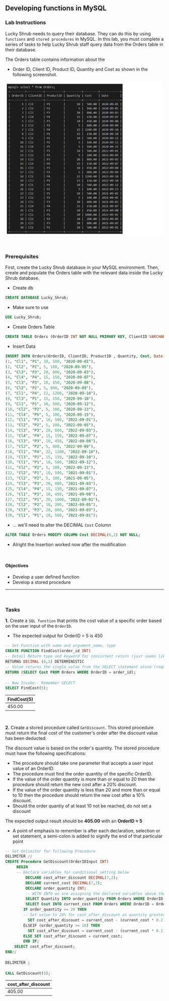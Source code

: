 ## Developing functions in MySQL

### **Lab Instructions**
Lucky Shrub needs to query their database. They can do this by using `functions` and `stored procedures` in MySQL. In this lab, you must complete a series of tasks to help Lucky Shrub staff query data from the Orders table in their database.

The Orders table contains information about the 
* Order ID, Client ID, Product ID, Quantity and Cost as shown in the following screenshot.

![Orders Functions](images/DFuncs_Orders.png)

<br>

### **Prerequisites**
First, create the Lucky Shrub database in your MySQL environment. Then, create and populate the Orders table with the relevant data inside the Lucky Shrub database.

* Create db
```sql
CREATE DATABASE Lucky_Shrub;
```
* Make sure to use
```sql
USE Lucky_Shrub;
```
* Create Orders Table
```sql
CREATE TABLE Orders (OrderID INT NOT NULL PRIMARY KEY, ClientID VARCHAR(10), ProductID VARCHAR(10), Quantity INT, Cost DECIMAL(6,2), Date DATE); 
```
* Insert Data
```sql
INSERT INTO Orders(OrderID, ClientID, ProductID , Quantity, Cost, Date) VALUES
(1, "Cl1", "P1", 10, 500, "2020-09-01"),  
(2, "Cl2", "P2", 5, 100, "2020-09-05"),  
(3, "Cl3", "P3", 20, 800, "2020-09-03"),  
(4, "Cl4", "P4", 15, 150, "2020-09-07"),  
(5, "Cl3", "P3", 10, 450, "2020-09-08"),  
(6, "Cl2", "P2", 5, 800, "2020-09-09"),  
(7, "Cl1", "P4", 22, 1200, "2020-09-10"),  
(8, "Cl3", "P1", 15, 150, "2020-09-10"),  
(9, "Cl1", "P1", 10, 500, "2020-09-12"),  
(10, "Cl2", "P2", 5, 100, "2020-09-13"),  
(11, "Cl4", "P5", 5, 100, "2020-09-15"), 
(12, "Cl1", "P1", 10, 500, "2022-09-01"),  
(13, "Cl2", "P2", 5, 100, "2022-09-05"),  
(14, "Cl3", "P3", 20, 800, "2022-09-03"),  
(15, "Cl4", "P4", 15, 150, "2022-09-07"),  
(16, "Cl3", "P3", 10, 450, "2022-09-08"),  
(17, "Cl2", "P2", 5, 800, "2022-09-09"),  
(18, "Cl1", "P4", 22, 1200, "2022-09-10"),  
(19, "Cl3", "P1", 15, 150, "2022-09-10"),  
(20, "Cl1", "P1", 10, 500, "2022-09-12"),  
(21, "Cl2", "P2", 5, 100, "2022-09-13"),   
(22, "Cl2", "P1", 10, 500, "2021-09-01"),  
(23, "Cl2", "P2", 5, 100, "2021-09-05"),  
(24, "Cl3", "P3", 20, 800, "2021-09-03"),  
(25, "Cl4", "P4", 15, 150, "2021-09-07"),  
(26, "Cl1", "P3", 10, 450, "2021-09-08"),  
(27, "Cl2", "P1", 20, 1000, "2022-09-01"),  
(28, "Cl2", "P2", 10, 200, "2022-09-05"),  
(29, "Cl3", "P3", 20, 800, "2021-09-03"),  
(30, "Cl1", "P1", 10, 500, "2022-09-01");
```
* ... we'll need to alter the DECIMAL `Cost` Column
```sql
ALTER TABLE Orders MODIFY COLUMN Cost DECIMAL(6,2) NOT NULL;
```
* Alright the Insertion worked now after the modification

<br>

#### Objectives 
* Develop a user defined function
* Develop a stored procedure

---

<br>

### **Tasks**
**1.** Create a `SQL function` that prints the cost value of a specific order based on the user input of the `OrderID`. 
* The expected output for OrderID = 5 is 450
```sql
-- Set Function with name and argument_name, type
CREATE FUNCTION FindCost(order_id INT) 
-- Detail Return type and keyword for consistent return (just seems like syntax thing )
RETURNS DECIMAL (6,2) DETERMINISTIC 
-- Value returns the single value from the SELECT statement alone (requires parentheses)
RETURN (SELECT Cost FROM Orders WHERE OrderID = order_id);

-- Now Invoke - Remember SELECT
SELECT FindCost(5);
```
| FindCost(5) |
|-------------|
|      450.00 |

<br>

**2.** Create a stored procedure called `GetDiscount`. This stored procedure must return the final cost of the customer's order after the discount value has been deducted. 

The discount value is based on the order's quantity. The stored procedure must have the following specifications: 
* The procedure should take one parameter that accepts a user input value of an OrderID. 
* The procedure must find the order quantity of the specific OrderID. 
* If the value of the order quantity is more than or equal to 20 then the procedure should return the new cost after a 20% discount. 
* If the value of the order quantity is less than 20 and more than or equal to 10 then the procedure should return the new cost after a 10% discount.
* Should the order quantiy of at least 10 not be reached, do not set a discount

The expected output result should be **405.00** with an **OrderID = 5**

* A point of emphasis to remember is after each declaration, selection or set statement, a semi-colon is added to signify the end of that particular point
```sql
-- Set Delimiter for following Procedure
DELIMITER // 
CREATE Procedure GetDiscount(OrderIDInput INT) 
     BEGIN
     -- Declare variables for conditional setting below 
         DECLARE cost_after_discount DECIMAL(7,2); 
         DECLARE current_cost DECIMAL(7,2); 
         DECLARE order_quantity INT; 
         -- WITH INTO we are assigning the declared variables above the return from the two select statements based on the received order when the procedure is invoked
         SELECT Quantity INTO order_quantity FROM Orders WHERE OrderID = OrderIDInput; 
         SELECT Cost INTO current_cost FROM Orders WHERE OrderID = OrderIDInput; 
        IF order_quantity >= 20 THEN
        -- Set value to 20% for cost_after_discount as quantity greater than or equal to 20
          SET cost_after_discount = current_cost - (current_cost * 0.2);              
        ELSEIF (order_quantity >= 10) THEN
          SET cost_after_discount = current_cost - (current_cost * 0.1); 
        ELSE SET cost_after_discount = current_cost;
        END IF;
    SELECT cost_after_discount; 
END//

DELIMITER ; 

CALL GetDiscount(5);
```
| cost_after_discount |
|---------------------|
|              405.00 |
